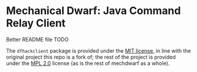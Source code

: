 # Mechanical Dwarf: Java Command Relay Client

Better README file TODO

The `dfhackclient` package is provided under the [MIT license](https://github.com/rinOfTheStars/mechdwarf-relay-java/blob/master/RPC_CLIENT_LICENSE.txt), in line with the original project this repo is a fork of; the rest of the project is provided under the [MPL 2.0](https://github.com/rinOfTheStars/mechdwarf-relay-java/blob/master/PRIMARY_LICENSE.txt) license (as is the rest of mechdwarf as a whole). 
